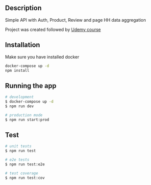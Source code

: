 ## Description

Simple API with Auth, Product, Review and page HH data aggregation

Project was created followed by [Udemy course](https://www.udemy.com/course/nestjs-backend-typescript-node-js/)

## Installation

Make sure you have installed docker

```bash
docker-compose up -d
npm install
```

## Running the app

```bash
# development
$ docker-compose up -d
$ npm run dev

# production mode
$ npm run start:prod
```

## Test

```bash
# unit tests
$ npm run test

# e2e tests
$ npm run test:e2e

# test coverage
$ npm run test:cov
```